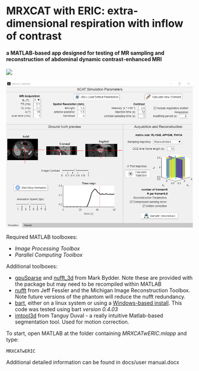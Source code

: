 # MRXCAT with ERIC: extra-dimensional respiration with inflow of contrast

#### a MATLAB-based app designed for testing of MR sampling and reconstruction of abdominal dynamic contrast-enhanced MRI

<img src="/utilities/icons/PancreasSim.gif?raw=true" width="700px">

![Main screen](utilities/icons/mainScreen.png)

Required MATLAB toolboxes:
* *Image Processing Toolbox*
* *Parallel Computing Toolbox*

Additional toolboxes:
* [gpuSparse](https://github.com/marcsous/gpuSparse) and [nufft_3d](https://github.com/marcsous/nufft_3d) from Mark Bydder. Note these are provided with the package but may need to be recompiled within MATLAB
* [nufft](http://web.eecs.umich.edu/~fessler/code/index.html) from Jeff Fessler and the Michigan Image Reconstruction Toolbox. Note future versions of the phantom will reduce the nufft redundancy.
* [bart](https://github.com/mrirecon/bart), either on a linux system or using a [Windows-based install](https://bart-doc.readthedocs.io/en/latest/install.html). This code was tested using bart *version 0.4.03*
* [imtool3d](https://github.com/tanguyduval/imtool3D_td) from Tanguy Duval - a really intuitive Matlab-based segmentation tool. Used for motion correction.

To start, open MATLAB at the folder containing *MRXCATwERIC.mlapp* and type:
```
MRXCATwERIC
```

Additional detailed information can be found in docs/user manual.docx